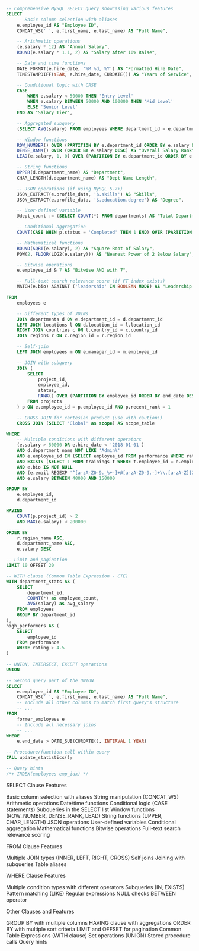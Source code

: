 ```sql
-- Comprehensive MySQL SELECT query showcasing various features
SELECT
    -- Basic column selection with aliases
    e.employee_id AS "Employee ID",
    CONCAT_WS(' ', e.first_name, e.last_name) AS "Full Name",

    -- Arithmetic operations
    (e.salary * 12) AS "Annual Salary",
    ROUND(e.salary * 1.1, 2) AS "Salary After 10% Raise",

    -- Date and time functions
    DATE_FORMAT(e.hire_date, '%M %d, %Y') AS "Formatted Hire Date",
    TIMESTAMPDIFF(YEAR, e.hire_date, CURDATE()) AS "Years of Service",

    -- Conditional logic with CASE
    CASE
        WHEN e.salary < 50000 THEN 'Entry Level'
        WHEN e.salary BETWEEN 50000 AND 100000 THEN 'Mid Level'
        ELSE 'Senior Level'
    END AS "Salary Tier",

    -- Aggregated subquery
    (SELECT AVG(salary) FROM employees WHERE department_id = e.department_id) AS "Dept Avg Salary",

    -- Window functions
    ROW_NUMBER() OVER (PARTITION BY e.department_id ORDER BY e.salary DESC) AS "Salary Rank in Dept",
    DENSE_RANK() OVER (ORDER BY e.salary DESC) AS "Overall Salary Rank",
    LEAD(e.salary, 1, 0) OVER (PARTITION BY e.department_id ORDER BY e.salary) AS "Next Higher Salary",

    -- String functions
    UPPER(d.department_name) AS "Department",
    CHAR_LENGTH(d.department_name) AS "Dept Name Length",

    -- JSON operations (if using MySQL 5.7+)
    JSON_EXTRACT(e.profile_data, '$.skills') AS "Skills",
    JSON_EXTRACT(e.profile_data, '$.education.degree') AS "Degree",

    -- User-defined variable
    @dept_count := (SELECT COUNT(*) FROM departments) AS "Total Departments",

    -- Conditional aggregation
    COUNT(CASE WHEN p.status = 'Completed' THEN 1 END) OVER (PARTITION BY e.employee_id) AS "Completed Projects",

    -- Mathematical functions
    ROUND(SQRT(e.salary), 2) AS "Square Root of Salary",
    POW(2, FLOOR(LOG2(e.salary))) AS "Nearest Power of 2 Below Salary",

    -- Bitwise operations
    e.employee_id & 7 AS "Bitwise AND with 7",

    -- Full-text search relevance score (if FT index exists)
    MATCH(e.bio) AGAINST ('leadership' IN BOOLEAN MODE) AS "Leadership Relevance"

FROM
    employees e

    -- Different types of JOINs
    JOIN departments d ON e.department_id = d.department_id
    LEFT JOIN locations l ON d.location_id = l.location_id
    RIGHT JOIN countries c ON l.country_id = c.country_id
    JOIN regions r ON c.region_id = r.region_id

    -- Self-join
    LEFT JOIN employees m ON e.manager_id = m.employee_id

    -- JOIN with subquery
    JOIN (
        SELECT
            project_id,
            employee_id,
            status,
            RANK() OVER (PARTITION BY employee_id ORDER BY end_date DESC) AS recent_rank
        FROM projects
    ) p ON e.employee_id = p.employee_id AND p.recent_rank = 1

    -- CROSS JOIN for cartesian product (use with caution!)
    CROSS JOIN (SELECT 'Global' as scope) AS scope_table

WHERE
    -- Multiple conditions with different operators
    (e.salary > 50000 OR e.hire_date < '2018-01-01')
    AND d.department_name NOT LIKE 'Admin%'
    AND e.employee_id IN (SELECT employee_id FROM performance WHERE rating >= 4)
    AND EXISTS (SELECT 1 FROM trainings t WHERE t.employee_id = e.employee_id AND t.completed = TRUE)
    AND e.bio IS NOT NULL
    AND (e.email REGEXP '^[a-zA-Z0-9._%+-]+@[a-zA-Z0-9.-]+\\.[a-zA-Z]{2,}$')
    AND e.salary BETWEEN 40000 AND 150000

GROUP BY
    e.employee_id,
    d.department_id

HAVING
    COUNT(p.project_id) > 2
    AND MAX(e.salary) < 200000

ORDER BY
    r.region_name ASC,
    d.department_name ASC,
    e.salary DESC

-- Limit and pagination
LIMIT 10 OFFSET 20

-- WITH clause (Common Table Expression - CTE)
WITH department_stats AS (
    SELECT
        department_id,
        COUNT(*) as employee_count,
        AVG(salary) as avg_salary
    FROM employees
    GROUP BY department_id
),
high_performers AS (
    SELECT
        employee_id
    FROM performance
    WHERE rating > 4.5
)

-- UNION, INTERSECT, EXCEPT operations
UNION

-- Second query part of the UNION
SELECT
    e.employee_id AS "Employee ID",
    CONCAT_WS(' ', e.first_name, e.last_name) AS "Full Name",
    -- Include all other columns to match first query's structure
    -- ...
FROM
    former_employees e
    -- Include all necessary joins
    -- ...
WHERE
    e.end_date > DATE_SUB(CURDATE(), INTERVAL 1 YEAR)

-- Procedure/function call within query
CALL update_statistics();

-- Query hints
/*+ INDEX(employees emp_idx) */

```

SELECT Clause Features

Basic column selection with aliases
String manipulation (CONCAT_WS)
Arithmetic operations
Date/time functions
Conditional logic (CASE statements)
Subqueries in the SELECT list
Window functions (ROW_NUMBER, DENSE_RANK, LEAD)
String functions (UPPER, CHAR_LENGTH)
JSON operations
User-defined variables
Conditional aggregation
Mathematical functions
Bitwise operations
Full-text search relevance scoring

FROM Clause Features

Multiple JOIN types (INNER, LEFT, RIGHT, CROSS)
Self joins
Joining with subqueries
Table aliases

WHERE Clause Features

Multiple condition types with different operators
Subqueries (IN, EXISTS)
Pattern matching (LIKE)
Regular expressions
NULL checks
BETWEEN operator

Other Clauses and Features

GROUP BY with multiple columns
HAVING clause with aggregations
ORDER BY with multiple sort criteria
LIMIT and OFFSET for pagination
Common Table Expressions (WITH clause)
Set operations (UNION)
Stored procedure calls
Query hints
